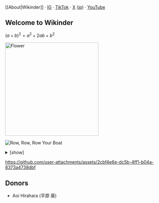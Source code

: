 [[About|Wikinder]] · [IG](https://www.instagram.com/wikindergarten/) · [TikTok](https://www.tiktok.com/@wikinder) · [X](https://x.com/wikinder) ([jp](https://x.com/wikinderjp)) · [YouTube](https://www.youtube.com/@wikinder)

## Welcome to Wikinder

$(a + b)^2 = a^2 + 2ab + b^2$

<img alt="Flower" src="https://github.com/user-attachments/assets/4b664d58-6b3f-409f-98ab-bc4a57044414" height="300">

![Row, Row, Row Your Boat](https://github.com/user-attachments/assets/40e65b09-9ad1-4a03-9478-7c81dea11514)

<details>
<summary>[show]</summary>

```lilypond
\relative c' {
  \numericTimeSignature
  \time 4/4
  c4 c4 c8.[ d16] e4 | e8.[ d16 e8. f16] g2 |
  \tuplet 3/2 { c8[ c8 c8] } \tuplet 3/2 { g8[ g8 g8] } \tuplet 3/2 { e8[ e8 e8] } \tuplet 3/2 { c8[ c8 c8] } | g'8.[ f16 e8. d16] c2 \bar "|."
}
```

</details>

https://github.com/user-attachments/assets/2cbf4e6e-dc5b-4ff1-b04a-8373a4738dbf

## Donors

* Aoi Hirahara (平原 葵)
